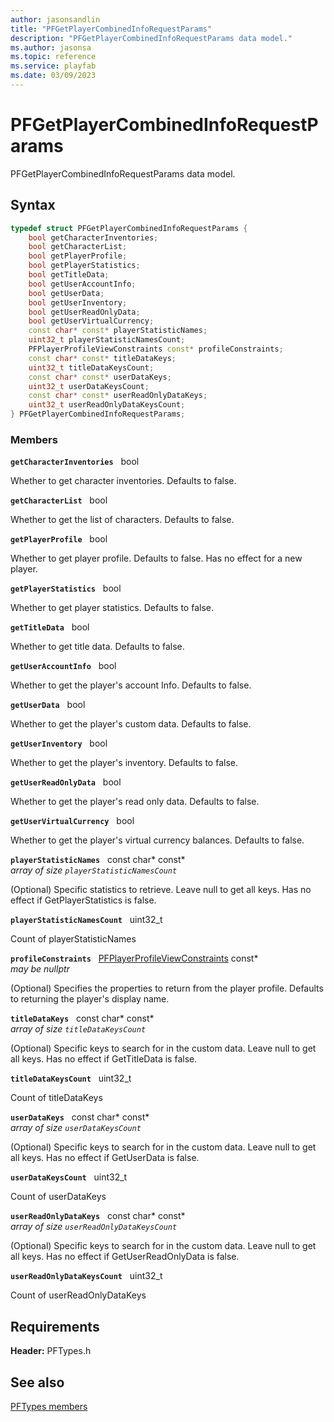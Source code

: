 ```yaml
---
author: jasonsandlin
title: "PFGetPlayerCombinedInfoRequestParams"
description: "PFGetPlayerCombinedInfoRequestParams data model."
ms.author: jasonsa
ms.topic: reference
ms.service: playfab
ms.date: 03/09/2023
---
```


# PFGetPlayerCombinedInfoRequestParams  

PFGetPlayerCombinedInfoRequestParams data model.  

## Syntax  
  
```cpp
typedef struct PFGetPlayerCombinedInfoRequestParams {  
    bool getCharacterInventories;  
    bool getCharacterList;  
    bool getPlayerProfile;  
    bool getPlayerStatistics;  
    bool getTitleData;  
    bool getUserAccountInfo;  
    bool getUserData;  
    bool getUserInventory;  
    bool getUserReadOnlyData;  
    bool getUserVirtualCurrency;  
    const char* const* playerStatisticNames;  
    uint32_t playerStatisticNamesCount;  
    PFPlayerProfileViewConstraints const* profileConstraints;  
    const char* const* titleDataKeys;  
    uint32_t titleDataKeysCount;  
    const char* const* userDataKeys;  
    uint32_t userDataKeysCount;  
    const char* const* userReadOnlyDataKeys;  
    uint32_t userReadOnlyDataKeysCount;  
} PFGetPlayerCombinedInfoRequestParams;  
```
  
### Members  
  
**`getCharacterInventories`** &nbsp; bool  
  
Whether to get character inventories. Defaults to false.
  
**`getCharacterList`** &nbsp; bool  
  
Whether to get the list of characters. Defaults to false.
  
**`getPlayerProfile`** &nbsp; bool  
  
Whether to get player profile. Defaults to false. Has no effect for a new player.
  
**`getPlayerStatistics`** &nbsp; bool  
  
Whether to get player statistics. Defaults to false.
  
**`getTitleData`** &nbsp; bool  
  
Whether to get title data. Defaults to false.
  
**`getUserAccountInfo`** &nbsp; bool  
  
Whether to get the player's account Info. Defaults to false.
  
**`getUserData`** &nbsp; bool  
  
Whether to get the player's custom data. Defaults to false.
  
**`getUserInventory`** &nbsp; bool  
  
Whether to get the player's inventory. Defaults to false.
  
**`getUserReadOnlyData`** &nbsp; bool  
  
Whether to get the player's read only data. Defaults to false.
  
**`getUserVirtualCurrency`** &nbsp; bool  
  
Whether to get the player's virtual currency balances. Defaults to false.
  
**`playerStatisticNames`** &nbsp; const char* const*  
*array of size `playerStatisticNamesCount`*  
  
(Optional) Specific statistics to retrieve. Leave null to get all keys. Has no effect if GetPlayerStatistics is false.
  
**`playerStatisticNamesCount`** &nbsp; uint32_t  
  
Count of playerStatisticNames
  
**`profileConstraints`** &nbsp; [PFPlayerProfileViewConstraints](pfplayerprofileviewconstraints.md) const*  
*may be nullptr*  
  
(Optional) Specifies the properties to return from the player profile. Defaults to returning the player's display name.
  
**`titleDataKeys`** &nbsp; const char* const*  
*array of size `titleDataKeysCount`*  
  
(Optional) Specific keys to search for in the custom data. Leave null to get all keys. Has no effect if GetTitleData is false.
  
**`titleDataKeysCount`** &nbsp; uint32_t  
  
Count of titleDataKeys
  
**`userDataKeys`** &nbsp; const char* const*  
*array of size `userDataKeysCount`*  
  
(Optional) Specific keys to search for in the custom data. Leave null to get all keys. Has no effect if GetUserData is false.
  
**`userDataKeysCount`** &nbsp; uint32_t  
  
Count of userDataKeys
  
**`userReadOnlyDataKeys`** &nbsp; const char* const*  
*array of size `userReadOnlyDataKeysCount`*  
  
(Optional) Specific keys to search for in the custom data. Leave null to get all keys. Has no effect if GetUserReadOnlyData is false.
  
**`userReadOnlyDataKeysCount`** &nbsp; uint32_t  
  
Count of userReadOnlyDataKeys
  
  
## Requirements  
  
**Header:** PFTypes.h
  
## See also  
[PFTypes members](../pftypes_members.md)  

  
  
